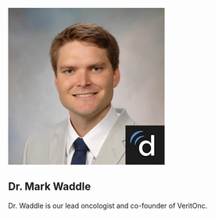 ---
---

![Dr. Mark Waddle](/assets/img/mark-waddle.jpg "Dr. Mark Waddle")
## Dr. Mark Waddle
Dr. Waddle is our lead oncologist and co-founder of VeritOnc.